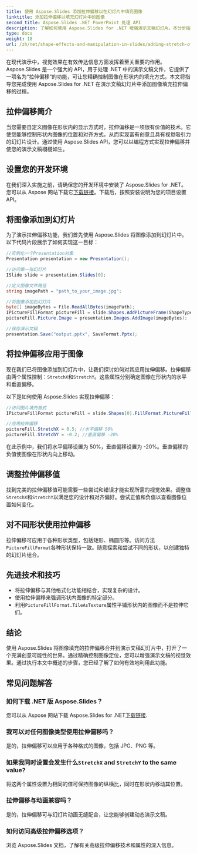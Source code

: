 ```yaml
---
title: 使用 Aspose.Slides 添加拉伸偏移以在幻灯片中填充图像
linktitle: 添加拉伸偏移以填充幻灯片中的图像
second_title: Aspose.Slides .NET PowerPoint 处理 API
description: 了解如何使用 Aspose.Slides for .NET 增强演示文稿幻灯片。本分步指南涵盖了添加图像填充拉伸偏移、创建动态视觉效果以及优化设计。
type: docs
weight: 18
url: /zh/net/shape-effects-and-manipulation-in-slides/adding-stretch-offset-image-fill/
---
```


在现代演示中，视觉效果在有效传达信息方面发挥着至关重要的作用。 Aspose.Slides 是一个强大的 API，用于处理 .NET 中的演示文稿文件，它提供了一项名为“拉伸偏移”的功能，可让您精确控制图像在形状内的填充方式。本文将指导您完成使用 Aspose.Slides for .NET 在演示文稿幻灯片中添加图像填充拉伸偏移的过程。

## 拉伸偏移简介

当您需要自定义图像在形状内的显示方式时，拉伸偏移是一项很有价值的技术。它使您能够控制形状内图像的位置和对齐方式，从而实现富有创意且具有视觉吸引力的幻灯片设计。通过使用 Aspose.Slides API，您可以以编程方式实现拉伸偏移并使您的演示文稿栩栩如生。

## 设置您的开发环境

在我们深入实施之前，请确保您的开发环境中安装了 Aspose.Slides for .NET。您可以从 Aspose 网站下载它[下载链接](https://releases.aspose.com/slides/net/)。下载后，按照安装说明为您的项目设置 API。

## 将图像添加到幻灯片

为了演示拉伸偏移功能，我们首先使用 Aspose.Slides 将图像添加到幻灯片中。以下代码片段展示了如何实现这一目标：

```csharp
//实例化一个Presentation对象
Presentation presentation = new Presentation();

//访问第一张幻灯片
ISlide slide = presentation.Slides[0];

//定义图像文件路径
string imagePath = "path_to_your_image.jpg";

//将图像添加到幻灯片
byte[] imageBytes = File.ReadAllBytes(imagePath);
IPictureFillFormat pictureFill = slide.Shapes.AddPictureFrame(ShapeType.Rectangle, 100, 100, 400, 300).FillFormat.PictureFillFormat;
pictureFill.Picture.Image = presentation.Images.AddImage(imageBytes);

//保存演示文稿
presentation.Save("output.pptx", SaveFormat.Pptx);
```

## 将拉伸偏移应用于图像

现在我们已将图像添加到幻灯片中，让我们探讨如何对其应用拉伸偏移。拉伸偏移由两个属性控制：`StretchX`和`StretchY`。这些属性分别确定图像在形状内的水平和垂直偏移。

以下是如何使用 Aspose.Slides 实现拉伸偏移：

```csharp
//访问图片填充格式
IPictureFillFormat pictureFill = slide.Shapes[0].FillFormat.PictureFillFormat;

//应用拉伸偏移
pictureFill.StretchX = 0.5; //水平偏移 50%
pictureFill.StretchY = -0.2; //垂直偏移 -20%
```

在此示例中，我们将水平偏移设置为 50%，垂直偏移设置为 -20%。垂直偏移的负值使图像在形状内向上移动。

## 调整拉伸偏移值

找到完美的拉伸偏移值可能需要一些尝试和错误才能实现所需的视觉效果。调整值`StretchX`和`StretchY`以满足您的设计和对齐偏好。尝试正值和负值以查看图像位置如何变化。

## 对不同形状使用拉伸偏移

拉伸偏移可应用于各种形状类型，包括矩形、椭圆形等。访问方法`PictureFillFormat`各种形状保持一致。随意探索和尝试不同的形状，以创建独特的幻灯片组合。

## 先进技术和技巧

- 将拉伸偏移与其他格式化功能相结合，实现复杂的设计。
- 使用拉伸偏移来强调形状内图像的特定部分。
- 利用`PictureFillFormat.TileAsTexture`属性平铺形状内的图像而不是拉伸它们。

## 结论

使用 Aspose.Slides 将图像填充的拉伸偏移合并到演示文稿幻灯片中，打开了一个充满创意可能性的世界。通过精确控制图像定位，您可以增强演示文稿的视觉效果。通过执行本文中概述的步骤，您已经了解了如何有效地利用此功能。

## 常见问题解答

### 如何下载 .NET 版 Aspose.Slides？

您可以从 Aspose 网站下载 Aspose.Slides for .NET[下载链接](https://releases.aspose.com/slides/net/).

### 我可以对任何图像类型使用拉伸偏移吗？

是的，拉伸偏移可以应用于各种格式的图像，包括 JPG、PNG 等。

### 如果我同时设置会发生什么`StretchX` and `StretchY` to the same value?

将这两个属性设置为相同的值可保持图像的纵横比，同时在形状内移动其位置。

### 拉伸偏移与动画兼容吗？

是的，拉伸偏移可与幻灯片动画无缝配合，让您能够创建动态演示文稿。

### 如何访问高级拉伸偏移选项？

浏览 Aspose.Slides 文档，了解有关高级拉伸偏移技术和属性的深入信息。